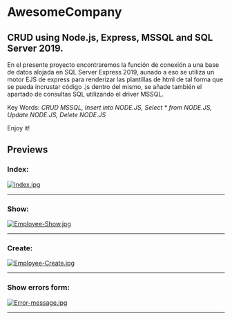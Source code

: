 # AwesomeCompany
CRUD using Node.js, Express, MSSQL and SQL Server 2019.
-----------------------------------------------------------------

En el presente proyecto encontraremos la función de conexión a una base de datos
alojada en SQL Server Express 2019, aunado a eso se utiliza un motor EJS de express
para renderizar las plantillas de html de tal forma que se pueda incrustar código 
.js dentro del mismo, se añade también el apartado de consultas SQL utilizando
el driver MSSQL.

Key Words:
*CRUD MSSQL, Insert into NODE.JS, Select * from NODE.JS, Update NODE.JS, Delete NODE.JS*

Enjoy it!

## Previews

### Index:
[![index.jpg](https://i.postimg.cc/KcL67Ffm/index.jpg)](https://postimg.cc/MX63xCgL)

------------------------------------------------------------------------------------------------------

### Show:
[![Employee-Show.jpg](https://i.postimg.cc/C13rzvQF/Employee-Show.jpg)](https://postimg.cc/tZzNczbf)

------------------------------------------------------------------------------------------------------

### Create:
[![Employee-Create.jpg](https://i.postimg.cc/hjLT1pG4/Employee-Create.jpg)](https://postimg.cc/wyB165Jn)

------------------------------------------------------------------------------------------------------

### Show errors form:
[![Error-message.jpg](https://i.postimg.cc/JnXdWBFh/Error-message.jpg)](https://postimg.cc/xJ0Pvqnr)

-------------------------------------------------------------------------------------------------------
